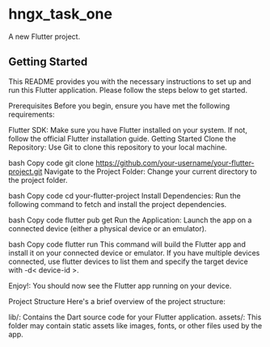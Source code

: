 # hngx_task_one

A new Flutter project.

## Getting Started

This README provides you with the necessary instructions to set up and run this Flutter application. Please follow the steps below to get started.

Prerequisites
Before you begin, ensure you have met the following requirements:

Flutter SDK: Make sure you have Flutter installed on your system. If not, follow the official Flutter installation guide.
Getting Started
Clone the Repository: Use Git to clone this repository to your local machine.

bash
Copy code
git clone https://github.com/your-username/your-flutter-project.git
Navigate to the Project Folder: Change your current directory to the project folder.

bash
Copy code
cd your-flutter-project
Install Dependencies: Run the following command to fetch and install the project dependencies.

bash
Copy code
flutter pub get
Run the Application: Launch the app on a connected device (either a physical device or an emulator).

bash
Copy code
flutter run
This command will build the Flutter app and install it on your connected device or emulator. If you have multiple devices connected, use flutter devices to list them and specify the target device with -d< device-id >.

Enjoy!: You should now see the Flutter app running on your device.

Project Structure
Here's a brief overview of the project structure:

lib/: Contains the Dart source code for your Flutter application.
assets/: This folder may contain static assets like images, fonts, or other files used by the app.
